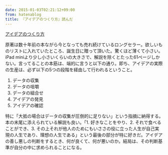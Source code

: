 ```yaml
---
date: 2015-01-03T02:21:12+09:00
from: hatenablog
title: 『アイデアのつくり方』読んだ
---
```

[アイデアのつくり方](https://www.amazon.co.jp/dp/4484881047)

原著は数十年前の本ながら今となっても売れ続けているロングセラー。欲しいものリストに入れていたところ、誕生日に贈って頂いた。驚くほど薄くて小さい。iPad miniより少し小さいくらいの大きさで、解説を除くとたった61ページしかない。言ってることの本筋は、端的に言うと以下の通り。即ち、アイデアの実際の生産は、必ず以下の5つの段階を経由して行われるということ。

1. データの収集
2. データの咀嚼
3. データの組合せ
4. アイデアの発見
5. アイデアの確認

特に「大抵の場合はデータの収集が圧倒的に足りない」という指摘に納得する。本の末尾に添えられている解説も良い。「1. 好きなことをやり、2. それで食べることができ、3. その上それが他人のためにもいささの役に立った人生が自己実現の人生であり、理想の人生である」という最後の部分が特に好きだ。アイデアの善し悪しの判断をするとき、何が良くて、何が悪いのか。結局は、その判断基準が自分の中に求められることになる。


